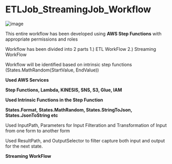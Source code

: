 # ETLJob_StreamingJob_Workflow

![image](https://github.com/phaniteja5789/ETLJob_StreamingJob_Workflow/assets/36558484/2c3e1909-0103-45d5-a6fe-fa25f485f3df)

This entire workflow has been developed using **AWS Step Functions** with appropriate permissions and roles

Workflow has been divided into 2 parts
1.) ETL WorkFlow
2.) Streaming WorkFlow

Workflow will be identified based on intrinsic step functions (States.MathRandom(StartValue, EndValue))

**Used AWS Services**

**Step Functions, Lambda, KINESIS, SNS, S3, Glue, IAM**

**Used Intrinsic Functions in the Step Function**

**States.Format, States.MathRandom, States.StringToJson, States.JsonToString etc** 

Used InputPath, Parameters for Input Filteration and Transformation of Input from one form to another form

Used ResultPath, and OutputSelector to filter capture both input and output for the next state.

**Streaming WorkFlow**

